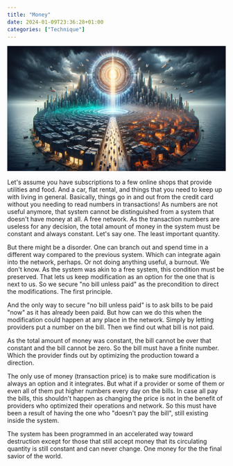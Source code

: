 ```yaml
---
title: "Money"
date: 2024-01-09T23:36:28+01:00
categories: ["Technique"]
---
```

![Money](money.png)

Let's assume you have subscriptions to a few online shops that provide utilities and food.
And a car, flat rental, and things that you need to keep up with living in general.
Basically, things go in and out from the credit card without you needing to read numbers in transactions!
As numbers are not useful anymore, that system cannot be distinguished from a system that doesn't have money at all.
A free network.
As the transaction numbers are useless for any decision, the total amount of money in the system must be constant and always constant. Let's say one.
The least important quantity.

But there might be a disorder. One can branch out and spend time in a different way compared to the previous system.
Which can integrate again into the network, perhaps. Or not doing anything useful, a burnout. We don't know.
As the system was akin to a free system, this condition must be preserved.
That lets us keep modification as an option for the one that is next to us.
So we secure "no bill unless paid" as the precondition to direct the modifications. The first principle.

And the only way to secure "no bill unless paid" is to ask bills to be paid "now" as it has already been paid.
But how can we do this when the modification could happen at any place in the network.
Simply by letting providers put a number on the bill.
Then we find out what bill is not paid.

As the total amount of money was constant, the bill cannot be over that constant and the bill cannot be zero. So the bill must have a finite number. Which the provider finds out by optimizing the production toward a direction.

The only use of money (transaction price) is to make sure modification is always an option and it integrates.
But what if a provider or some of them or even all of them put higher numbers every day on the bills.
In case all pay the bills, this shouldn't happen as changing the price is not in the benefit of providers who optimized their operations and network.
So this must have been a result of having the one who "doesn't pay the bill", still existing inside the system.

The system has been programmed in an accelerated way toward destruction except for those that still accept money that its circulating quantity is still constant and can never change. One money for the the final savior of the world.
